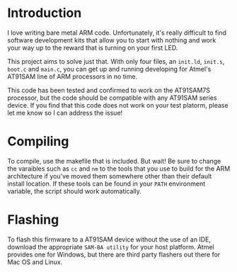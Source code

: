 # Introduction

I love writing bare metal ARM code. Unfortunately, it's really difficult to find software development kits that allow you to start with nothing and work your way up to the reward that is turning on your first LED.

This project aims to solve just that. With only four files, an `init.ld`, `init.s`, `boot.c` and `main.c`, you can get up and running developing for Atmel's AT91SAM line of ARM processors in no time.

This code has been tested and confirmed to work on the AT91SAM7S processor, but the code should be compatible with any AT91SAM series device. If you find that this code does not work on your test platorm, please let me know so I can address the issue!

# Compiling

To compile, use the makefile that is included. But wait! Be sure to change the varaibles such as `cc` and `nm` to the tools that you use to build for the ARM architecture if you've moved them somewhere other than their default install location. If these tools can be found in your `PATH` environment variable, the script should work automatically.

# Flashing

To flash this firmware to a AT91SAM device without the use of an IDE, download the appropriate `SAM-BA utility` for your host platform. Atmel provides one for Windows, but there are third party flashers out there for Mac OS and Linux.